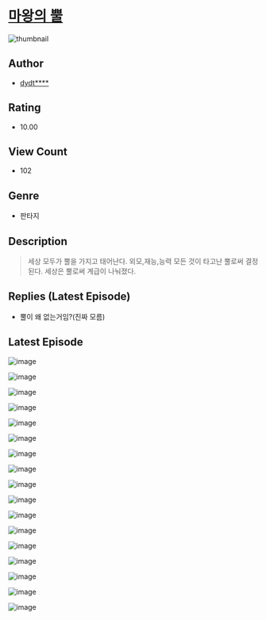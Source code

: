 # [마왕의 뿔](https://comic.naver.com/challenge/list?titleId=810798)
![thumbnail](https://image-comic.pstatic.net/user_contents_data/challenge_comic/2023/05/25/282127/upload_7161348155126199608_480x623.jpeg)

## Author
- [dydt****](https://comic.naver.com/artistTitle?id=282127)

## Rating
- 10.00

## View Count
- 102

## Genre
- 판타지

## Description
> 세상 모두가 뿔을 가지고 태어난다. 외모,재능,능력 모든 것이 타고난 뿔로써 결정된다. 세상은 뿔로써 계급이 나눠졌다.

## Replies (Latest Episode)
- 뿔이 왜 없는거임?(진짜 모름)

## Latest Episode
![image](https://image-comic.pstatic.net/user_contents_data/challenge_comic/2023/05/24/282127/upload_3688790263691031602.jpeg)

![image](https://image-comic.pstatic.net/user_contents_data/challenge_comic/2023/05/24/282127/upload_3616732884317594469.jpeg)

![image](https://image-comic.pstatic.net/user_contents_data/challenge_comic/2023/05/24/282127/upload_7365974973508511280.jpeg)

![image](https://image-comic.pstatic.net/user_contents_data/challenge_comic/2023/05/24/282127/upload_3486403377392857444.jpeg)

![image](https://image-comic.pstatic.net/user_contents_data/challenge_comic/2023/05/24/282127/upload_3775758338419471417.jpeg)

![image](https://image-comic.pstatic.net/user_contents_data/challenge_comic/2023/05/24/282127/upload_3834644882654586417.jpeg)

![image](https://image-comic.pstatic.net/user_contents_data/challenge_comic/2023/05/24/282127/upload_3907264533340173363.jpeg)

![image](https://image-comic.pstatic.net/user_contents_data/challenge_comic/2023/05/24/282127/upload_7363496657888567860.jpeg)

![image](https://image-comic.pstatic.net/user_contents_data/challenge_comic/2023/05/24/282127/upload_7149572599488721460.jpeg)

![image](https://image-comic.pstatic.net/user_contents_data/challenge_comic/2023/05/24/282127/upload_7004559983147102308.jpeg)

![image](https://image-comic.pstatic.net/user_contents_data/challenge_comic/2023/05/24/282127/upload_3762025443241321015.jpeg)

![image](https://image-comic.pstatic.net/user_contents_data/challenge_comic/2023/05/24/282127/upload_3761693402758996581.jpeg)

![image](https://image-comic.pstatic.net/user_contents_data/challenge_comic/2023/05/24/282127/upload_3919038108044702001.jpeg)

![image](https://image-comic.pstatic.net/user_contents_data/challenge_comic/2023/05/24/282127/upload_3919084090048131635.jpeg)

![image](https://image-comic.pstatic.net/user_contents_data/challenge_comic/2023/05/24/282127/upload_3775254758536865329.jpeg)

![image](https://image-comic.pstatic.net/user_contents_data/challenge_comic/2023/05/24/282127/upload_3906138422929536870.jpeg)

![image](https://image-comic.pstatic.net/user_contents_data/challenge_comic/2023/05/24/282127/upload_4049129918627865958.jpeg)
